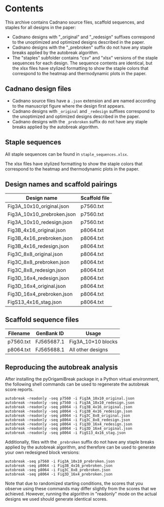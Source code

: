 # Contents 

This archive contains Cadnano source files, scaffold sequences, and staples for all designs in the paper:
- Cadnano designs with "_original" and "_redesign" suffixes correspond to the unoptimized and optimized designs described in the paper.
- Cadnano designs with the "_prebroken" suffix do not have any staple breaks applied by the autobreak algorithm.
- The "staples" subfolder contains "csv" and "xlsx" versions of the staple sequences for each design. The sequence contents are identical, but the xlsx files have stylized formatting to show the staple colors that correspond to the heatmap and thermodynamic plots in the paper.


## Cadnano design files

- Cadnano source files have a `.json` extension and are named according to the manuscript figure where the design first appears. 
- Cadnano designs with `_original` and `_redesign` suffixes correspond to the unoptimized and optimized designs described in the paper. 
- Cadnano designs with the `_prebroken` suffix do not have any staple breaks applied by the autobreak algorithm. 

## Staple sequences

All staple sequences can be found in `staple_sequences.xlsx`. 

The xlsx files have stylized formatting to show the staple colors that correspond to the heatmap and thermodynamic plots in the paper. 

## Design names and scaffold pairings

| Design name                | Scaffold file |
|----------------------------|---------------|
| Fig3A_10x10_original.json  | p7560.txt     |
| Fig3A_10x10_prebroken.json | p7560.txt     |
| Fig3A_10x10_redesign.json  | p7560.txt     |
| Fig3B_4x16_original.json   | p8064.txt     |
| Fig3B_4x16_prebroken.json  | p8064.txt     |
| Fig3B_4x16_redesign.json   | p8064.txt     |
| Fig3C_8x8_original.json    | p8064.txt     |
| Fig3C_8x8_prebroken.json   | p8064.txt     |
| Fig3C_8x8_redesign.json    | p8064.txt     |
| Fig3D_16x4_redesign.json   | p8064.txt     |
| Fig3D_16x4_original.json   | p8064.txt     |
| Fig3D_16x4_prebroken.json  | p8064.txt     |
| FigS13_4x16_stag.json      | p8064.txt     |

## Scaffold sequence files

|Filename  |  GenBank ID  |	Usage              |
|----------|--------------|--------------------|
|p7560.txt | FJ565687.1   |	Fig3A_10×10 blocks |
|p8064.txt | FJ565688.1   | All other designs  |


## Reproducing the autobreak analysis

After installing the pyOrigamiBreak package in a Python virtual environment, the following shell commands can be used to regenerate the autobreak score reports. 

    autobreak -readonly -seq p7560 -i Fig3A_10x10_original.json
    autobreak -readonly -seq p7560 -i Fig3A_10x10_redesign.json
    autobreak -readonly -seq p8064 -i Fig3B_4x16_original.json
    autobreak -readonly -seq p8064 -i Fig3B_4x16_redesign.json
    autobreak -readonly -seq p8064 -i Fig3C_8x8_original.json
    autobreak -readonly -seq p8064 -i Fig3C_8x8_redesign.json
    autobreak -readonly -seq p8064 -i Fig3D_16x4_redesign.json
    autobreak -readonly -seq p8064 -i Fig3D_16x4_original.json
    autobreak -readonly -seq p8064 -i FigS13_4x16_stag.json

Additionally, files with the `_prebroken` suffix do not have any staple breaks applied by the autobreak algorithm, and therefore can be used to generate your own redesigned block versions: 

    autobreak -seq p7560 -i Fig3A_10x10_prebroken.json
    autobreak -seq p8064 -i Fig3B_4x16_prebroken.json
    autobreak -seq p8064 -i Fig3C_8x8_prebroken.json
    autobreak -seq p8064 -i Fig3D_16x4_prebroken.json

Note that due to randomized starting conditions, the scores that you observe using these commands may differ slightly from the scores that we achieved. However, running the algorithm in "readonly" mode on the actual designs we used should generate identical scores.
